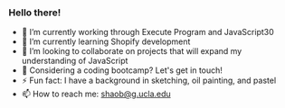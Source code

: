 ### Hello there!

- 🔭  I’m currently working through Execute Program and JavaScript30
- 🌱  I’m currently learning Shopify development
- 👯  I’m looking to collaborate on projects that will expand my understanding of JavaScript
- 💬  Considering a coding bootcamp? Let's get in touch!
- ⚡   Fun fact: I have a background in sketching, oil painting, and pastel
- 📫  How to reach me: shaob@g.ucla.edu
